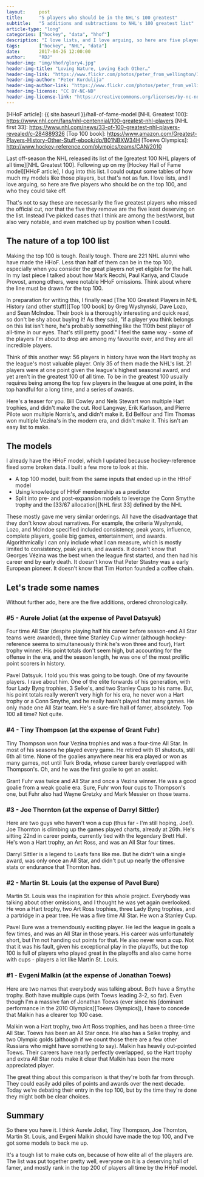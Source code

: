 ```yaml
---
layout:     post
title:      "5 players who should be in the NHL's 100 greatest"
subtitle:   "5 additions and subtractions to NHL's 100 greatest list"
article-type: "long"
categories: ["hockey", "data", "hhof"]
description: "I love lists, and I love arguing, so here are five players who should be on the top 100, and who they could take off."
tags:       ["hockey", "NHL", "data"]
date:       2017-04-26 12:00:00
author:     "RDJ"
header-img: "img/hhof/glory4.jpg"
header-img-title: "Loving Nature, Loving Each Other…"
header-img-link: "https://www.flickr.com/photos/peter_from_wellington/15119393337/"
header-img-author: "Peter Kurdulija"
header-img-author-link: "https://www.flickr.com/photos/peter_from_wellington/"
header-img-license: "CC BY-NC-ND"
header-img-license-link: "https://creativecommons.org/licenses/by-nc-nd/2.0/"
---
```


[HHoF article]: {{ site.baseurl }}/hall-of-fame-model
[NHL Greatest 100]: https://www.nhl.com/fans/nhl-centennial/100-greatest-nhl-players
[NHL first 33]: https://www.nhl.com/news/33-of-100-greatest-nhl-players-revealed/c-284889326
[Top 100 book]: https://www.amazon.com/Greatest-Players-History-Other-Stuff-ebook/dp/B01NBXW34H
[Toews Olympics]: http://www.hockey-reference.com/olympics/teams/CAN/2010

Last off-season the NHL released its list of the [greatest 100 NHL players of all time][NHL Greatest 100]. 
Following up on my [Hockey Hall of
Fame model][HHoF article], I dug into this list. I could output some tables of how much my models like those players, but that's not as
fun. I love lists, and I love arguing, so here are five players who should be on the top 100, and who they could take
off.

That's not to say these are necessarily the five greatest players who missed the official cut, nor that the five they
remove are the five least deserving on the list. Instead I've picked cases that I think are among the best/worst, but
also very notable, and even matched up by position when I could.

## The nature of a top 100 list

Making the top 100 is tough. Really tough. There are 221 NHL alumni who have made the HHoF. Less than half of them can
be in the top 100, especially when you consider the great players not yet eligible for the hall. In my last piece I
talked about how Mark Recchi, Paul Kariya, and Claude Provost, among others, were notable HHoF omissions. Think about
where the line must be drawn for the top 100.

In preparation for writing this, I finally read [The 100 Greatest Players in NHL History (and other stuff)][Top 100
book] by Greg
Wyshynski, Dave Lozo, and Sean McIndoe. Their book is a thoroughly interesting and quick read, so don't be shy about
buying it! As they said, "if a player you think belongs on this list isn't here, he's probably something like the 110th
best player of all-time in our eyes. That's still pretty good." I feel the same way - some of the players I'm about to
drop are among my favourite ever, and they are all incredible players. 

Think of this another way: 56 players in history have won the Hart trophy as the league's most valuable player. Only 35
of them made the NHL's list. 21 players were at one point given the league's highest seasonal award, and yet aren't in
the greatest 100 of all time. To be in the greatest 100 usually requires being among the top few players in the league
at one point, in the top handful for a long time, and a series of awards.

Here's a teaser for you. Bill Cowley and Nels Stewart won multiple Hart trophies, and didn't make the cut. Rod Langway,
Erik Karlsson, and Pierre Pilote won multiple Norris's, and didn't make it. Ed Belfour and Tim Thomas won multiple
Vezina's in the modern era, and didn't make it. This isn't an easy list to make.

## The models

I already have the HHoF model, which I updated because hockey-reference fixed some broken data. I built a few more to
look at this.

- A top 100 model, built from the same inputs that ended up in the HHoF model
- Using knowledge of HHoF membership as a predictor
- Split into pre- and post-expansion models to leverage the Conn Smythe trophy and the [33/67 allocation][NHL first 33] defined by the NHL

These mostly gave me very similar orderings. All have the disadvantage that they don't know about narratives. For
example, the criteria Wyshynski, Lozo, and McIndoe specified included consistency, peak years, influence, complete
players, goalie big games, entertainment, and awards. Algorithmically I can only include what I can measure, which is
mostly limited to consistency, peak years, and awards. It doesn't know that Georges V&eacute;zina was the best when the league
first started, and then had his career end by early death. It doesn't know that Peter Stastny was a early European
pioneer. It doesn't know that Tim Horton founded a coffee chain.

## Let's trade some names

Without further ado, here are the five additions, ordered chronologically.

### \#5 - Aurele Joliat (at the expense of Pavel Datsyuk)

Four time All Star (despite playing half his career before season-end All Star teams were awarded), three time Stanley
Cup winner (although hockey-reference seems to simultaneously think he's won three and four), Hart trophy winner. His
point totals don't seem high, but accounting for the offense in the era, and the season length, he was one of the most
prolific point scorers in history.

Pavel Datsyuk. I told you this was going to be tough. One of my favourite players. I rave about him. One of the elite
forwards of his generation, with four Lady Byng trophies, 3 Selke's, and two Stanley Cups to his name. But, his point
totals really weren't very high for his era, he never won a Hart trophy or a Conn Smythe, and he really hasn't played
that many games. He only made one All Star team. He's a sure-fire hall of famer, absolutely. Top 100 all time? Not
quite.

### \#4 - Tiny Thompson (at the expense of Grant Fuhr)

Tiny Thompson won four Vezina trophies and was a four-time All Star. In most of his seasons he played every game. He
retired with 81 shutouts, still 6th all time. None of the goalies anywhere near his era played or won as many games, not
until Turk Broda, whose career barely overlapped with Thompson's. Oh, and he was the first goalie to get an assist.

Grant Fuhr was twice and All Star and once a Vezina winner. He was a good goalie from a weak goalie era. Sure, Fuhr won
four cups to Thompson's one, but Fuhr also had Wayne Gretzky and Mark Messier on those teams.

### \#3 - Joe Thornton (at the expense of Darryl Sittler)

Here are two guys who haven't won a cup (thus far - I'm still hoping, Joe!). Joe Thornton is climbing up the games
played charts, already at 26th. He's sitting 22nd in career points, currently tied with the legendary Brett Hull. He's
won a Hart trophy, an Art Ross, and was an All Star four times.

Darryl Sittler is a legend to Leafs fans like me. But he didn't win a single award, was only once an All Star, and
didn't put up nearly the offensive stats or endurance that Thornton has.

### \#2 - Martin St. Louis (at the expense of Pavel Bure)

Martin St. Louis was the inspiration for this whole project. Everybody was talking about other omissions, and I thought
he was yet again overlooked. He won a Hart trophy, two Art Ross trophies, three Lady Byng trophies, and a partridge in a
pear tree. He was a five time All Star. He won a Stanley Cup. 

Pavel Bure was a tremendously exciting player. He led the league in goals a few times, and was an All Star in those
years. His career was unfortunately short, but I'm not handing out points for that. He also never won a cup. Not that it
was his fault, given his exceptional play in the playoffs, but the top 100 is full of players who played great in the
playoffs and also came home with cups - players a lot like Martin St. Louis.

### \#1 - Evgeni Malkin (at the expense of Jonathan Toews)

Here are two names that everybody was talking about. Both have a Smythe trophy. Both have multiple cups (with Toews
leading 3-2, so far). Even though I'm a massive fan of Jonathan Toews (ever since his [dominant performance in the 2010 Olympics][Toews Olympics]), I have to concede
that Malkin has a clearer top 100 case.

Malkin won a Hart trophy, two Art Ross trophies, and has been a three-time All Star. Toews has been an All Star once. He
also has a Selke trophy, and two Olympic golds (although if we count those there are a few other Russians who might have
something to say). Malkin has heavily out-pointed Toews. Their careers have nearly perfectly overlapped, so the Hart
trophy and extra All Star nods make it clear that Malkin has been the more appreciated player.

The great thing about this comparison is that they're both far from through. They could easily add piles of points and
awards over the next decade. Today we're debating their entry in the top 100, but by the time they're done they might
both be clear choices.

## Summary

So there you have it. I think Aurele Joliat, Tiny Thompson, Joe Thornton, Martin St. Louis, and Evgeni Malkin should
have made the top 100, and I've got some models to back me up. 

It's a tough list to make cuts on, because of how elite all of the players are. The list was put together pretty well,
everyone on it is a deserving hall of famer, and mostly rank in the top 200 of players all time by the HHoF model.
